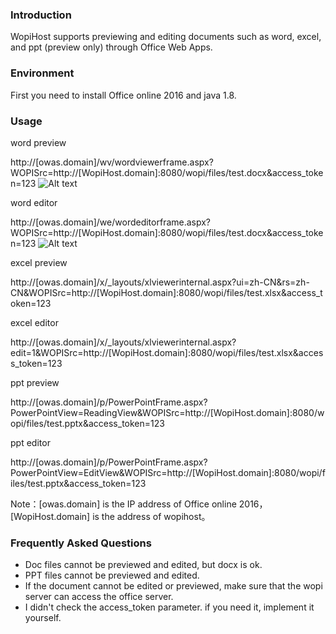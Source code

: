 ### Introduction
WopiHost supports previewing and editing documents such as word, excel, and ppt (preview only) through Office Web Apps.

### Environment
First you need to install Office online 2016 and java 1.8.

### Usage
word preview

http://[owas.domain]/wv/wordviewerframe.aspx?WOPISrc=http://[WopiHost.domain]:8080/wopi/files/test.docx&access_token=123
![Alt text](http://img.blog.csdn.net/20170418172425910?watermark/2/text/aHR0cDovL2Jsb2cuY3Nkbi5uZXQveXVmZWl5YW5saXU=/font/5a6L5L2T/fontsize/400/fill/I0JBQkFCMA==/dissolve/70/gravity/SouthEast)

word editor 

http://[owas.domain]/we/wordeditorframe.aspx?WOPISrc=http://[WopiHost.domain]:8080/wopi/files/test.docx&access_token=123
![Alt text](http://img.blog.csdn.net/20170418172534332?watermark/2/text/aHR0cDovL2Jsb2cuY3Nkbi5uZXQveXVmZWl5YW5saXU=/font/5a6L5L2T/fontsize/400/fill/I0JBQkFCMA==/dissolve/70/gravity/SouthEast)

excel preview  

http://[owas.domain]/x/_layouts/xlviewerinternal.aspx?ui=zh-CN&rs=zh-CN&WOPISrc=http://[WopiHost.domain]:8080/wopi/files/test.xlsx&access_token=123

excel editor

http://[owas.domain]/x/_layouts/xlviewerinternal.aspx?edit=1&WOPISrc=http://[WopiHost.domain]:8080/wopi/files/test.xlsx&access_token=123

ppt preview  

http://[owas.domain]/p/PowerPointFrame.aspx?PowerPointView=ReadingView&WOPISrc=http://[WopiHost.domain]:8080/wopi/files/test.pptx&access_token=123

ppt editor  

http://[owas.domain]/p/PowerPointFrame.aspx?PowerPointView=EditView&WOPISrc=http://[WopiHost.domain]:8080/wopi/files/test.pptx&access_token=123

Note：[owas.domain] is the IP address of Office online 2016，[WopiHost.domain] is the address of wopihost。

### Frequently Asked Questions
* Doc files cannot be previewed and edited, but docx is ok.
* PPT files cannot be previewed and edited.
* If the document cannot be edited or previewed, make sure that the wopi server can access the office server.
* I didn't check the access_token parameter. if you need it, implement it yourself.
